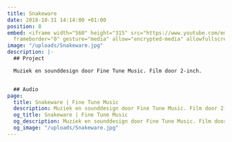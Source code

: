 ```yaml
---
title: Snakeware
date: 2018-10-31 14:14:00 +01:00
position: 8
embed: <iframe width="560" height="315" src="https://www.youtube.com/embed/C-U3nPh6kgo?rel=0&amp;showinfo=0"
  frameborder="0" gesture="media" allow="encrypted-media" allowfullscreen></iframe>
image: "/uploads/Snakeware.jpg"
description: |-
  ## Project

  Muziek en sounddesign door Fine Tune Music. Film door 2-inch.


  ## Audio
page:
  title: Snakeware | Fine Tune Music
  description: Muziek en sounddesign door Fine Tune Music. Film door 2-inch.
  og_title: Snakeware | Fine Tune Music
  og_description: Muziek en sounddesign door Fine Tune Music. Film door 2-inch.
  og_image: "/uploads/Snakeware.jpg"
---
```


